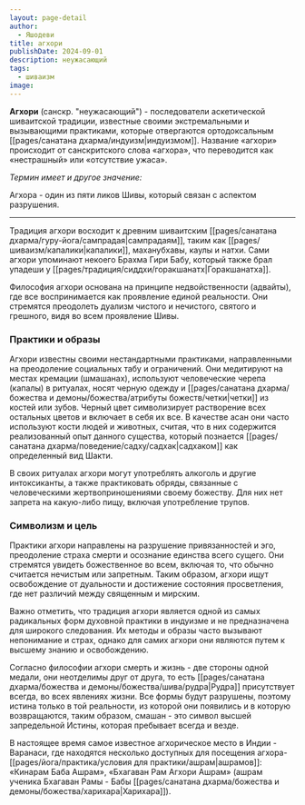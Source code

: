 ```yaml
---
layout: page-detail
author:
  - Яшодеви
title: агхори
publishDate: 2024-09-01
description: неужасающий
tags:
  - шиваизм
image:
---
```

**Агхори** (санскр. "неужасающий") - последователи аскетической шиваитской традиции, известные своими экстремальными и вызывающими практиками, которые отвергаются ортодоксальным [[pages/санатана дхарма/индуизм|индуизмом]]. Название «агхори» происходит от санскритского слова «агхора», что переводится как «нестрашный» или «отсутствие ужаса».

*Термин имеет и другое значение:*

Агхора - один из пяти ликов Шивы, который связан с аспектом
разрушения.

---
Традиция агхори восходит к древним шиваитским [[pages/санатана дхарма/гуру-йога/сампрадая|сампрадаям]], таким как [[pages/шиваизм/капалики|капалики]], маханубхавы, каулы и натхи. Сами агхори упоминают некоего Брахма Гири Бабу, который также брал упадеши у [[pages/традиция/сиддхи/горакшанатх|Горакшанатха]].

Философия агхори основана на принципе недвойственности (адвайты), где все воспринимается как проявление единой реальности. Они стремятся преодолеть дуализм чистого и нечистого, святого и грешного, видя во всем проявление Шивы.

### Практики и образы

Агхори известны своими нестандартными практиками, направленными на преодоление социальных табу и ограничений. Они медитируют на местах кремации (шмашанах), используют человеческие черепа (капалы) в ритуалах, носят черную одежду и [[pages/санатана дхарма/божества и демоны/божества/атрибуты божеств/четки|четки]] из костей или зубов. Черный цвет символизирует растворение всех остальных цветов и включает в себя их все. В качестве асан они часто используют кости людей и животных, считая, что в них содержится реализованный опыт данного существа, который познается [[pages/санатана дхарма/поведение/садху/садхак|садхаком]] как определенный вид Шакти.

В своих ритуалах агхори могут употреблять алкоголь и другие интоксиканты, а также практиковать обряды, связанные с человеческими жертвоприношениями своему божеству. Для них нет запрета на какую-либо пищу, включая употребление трупов.

### Символизм и цель

Практики агхори направлены на разрушение привязанностей и эго, преодоление страха смерти и осознание единства всего сущего. Они стремятся увидеть божественное во всем, включая то, что обычно считается нечистым или запретным. Таким образом, агхори ищут освобождение от дуальности и достижение состояния просветления, где нет различий между священным и мирским.

Важно отметить, что традиция агхори является одной из самых радикальных форм духовной практики в индуизме и не предназначена для широкого следования. Их методы и образы часто вызывают непонимание и страх, однако для самих агхори они являются путем к высшему знанию и освобождению.

Согласно философии агхори смерть и жизнь - две стороны одной медали, они неотделимы друг от друга, то есть [[pages/санатана дхарма/божества и демоны/божества/шива/рудра|Рудра]] присутствует всегда, во всех явлениях жизни. Все формы будут разрушены, поэтому истина только в той реальности, из которой они появились и в которую возвращаются, таким образом, смашан - это символ высшей запредельной Истины, которая пребывает всегда и везде.

В настоящее время самое известное агхорическое место в Индии - Варанаси, где находятся несколько доступных для посещения агхора-[[pages/йога/практика/условия для практики/ашрам|ашрамов]]: «Кинарам Баба Ашрам», «Бхагаван Рам Агхори Ашрам» (ашрам ученика Бхагаван Рамы - Бабы [[pages/санатана дхарма/божества и демоны/божества/харихара|Харихара]]).

